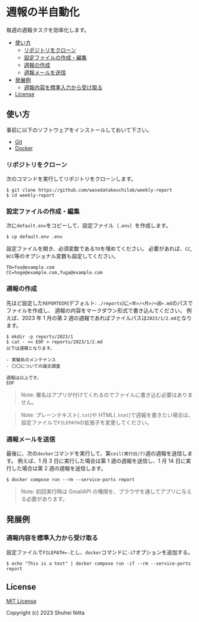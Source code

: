 # 週報の半自動化 <!-- omit in toc -->

毎週の週報タスクを効率化します。

- [使い方](#使い方)
  - [リポジトリをクローン](#リポジトリをクローン)
  - [設定ファイルの作成・編集](#設定ファイルの作成編集)
  - [週報の作成](#週報の作成)
  - [週報メールを送信](#週報メールを送信)
- [発展例](#発展例)
  - [週報内容を標準入力から受け取る](#週報内容を標準入力から受け取る)
- [License](#license)

## 使い方

事前に以下のソフトウェアをインストールしておいて下さい。

- [Git](https://git-scm.com/downloads)
- [Docker](https://docs.docker.com/engine/install/)

### リポジトリをクローン

次のコマンドを実行してリポジトリをクローンします。

```console
$ git clone https://github.com/wasedatakeuchilab/weekly-report
$ cd weekly-report
```

### 設定ファイルの作成・編集

次に`default.env`をコピーして、設定ファイル（`.env`）を作成します。

```console
$ cp default.env .env
```

設定ファイルを開き、必須変数である`TO`を埋めてください。
必要があれば、`CC`, `BCC`等のオプショナル変数も設定してください。

```text
TO=foo@example.com
CC=hoge@example.com,fuga@example.com
```

### 週報の作成

先ほど設定した`REPORTDIR`(デフォルト: `./reports`)に`<年>/<月>/<週>.md`のパスでファイルを作成し、
週報の内容をマークダウン形式で書き込んでください。
例えば、2023 年 1 月の第 2 週の週報であればファイルパスは`2023/1/2.md`となります。

```console
$ mkdir -p reports/2023/1
$ cat - << EOF > reports/2023/1/2.md
以下は週報となります。

- 実験系のメンテナンス
- 〇〇についての論文調査

週報は以上です。
EOF
```

> Note: 署名はアプリが付けてくれるのでファイルに書き込む必要はありません。

> Note: プレーンテキスト(`.txt`)や HTML(`.html`)で週報を書きたい場合は、
> 設定ファイルで`FILEPATH`の拡張子を変更してください。

### 週報メールを送信

最後に、次の`docker`コマンドを実行して、第`ceil(実行日/7)`週の週報を送信します。
例えば、1 月 3 日に実行した場合は第 1 週の週報を送信し、1 月 14 日に実行した場合は第 2 週の週報を送信します。

```console
$ docker compose run --rm --service-ports report
```

> Note: 初回実行時は GmailAPI の権限を、ブラウザを通してアプリに与える必要があります。

## 発展例

### 週報内容を標準入力から受け取る

設定ファイルで`FILEPATH=-`とし、`docker`コマンドに`-iT`オプションを追加する。

```console
$ echo "This is a test" | docker compose run -iT --rm --service-ports report
```

## License

[MIT License](./LICENSE)

Copyright (c) 2023 Shuhei Nitta
